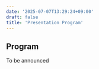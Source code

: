 ```yaml
---
date: '2025-07-07T13:29:24+09:00'
draft: false
title: 'Presentation Program'
---
```


## Program

To be announced
